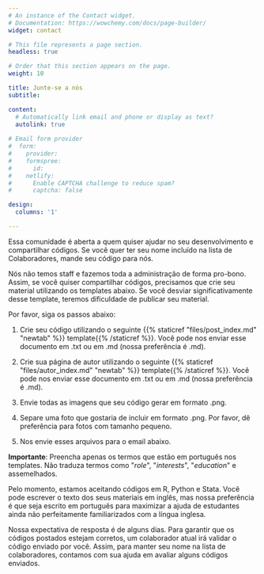 ```yaml
---
# An instance of the Contact widget.
# Documentation: https://wowchemy.com/docs/page-builder/
widget: contact

# This file represents a page section.
headless: true

# Order that this section appears on the page.
weight: 10

title: Junte-se a nós
subtitle:

content:
  # Automatically link email and phone or display as text?
  autolink: true
  
# Email form provider
#  form:
#    provider: 
#    formspree:
#      id:
#    netlify:
#      Enable CAPTCHA challenge to reduce spam?
#      captcha: false

design:
  columns: '1'

---
```


Essa comunidade é aberta a quem quiser ajudar no seu desenvolvimento e compartilhar códigos. Se você quer ter seu nome incluído na lista de Colaboradores, mande seu código para nós.

Nós não temos staff e fazemos toda a administração de forma pro-bono. Assim, se você quiser compartilhar códigos, precisamos que crie seu material utilizando os templates abaixo. Se você desviar significativamente desse template, teremos dificuldade de publicar seu material. 

Por favor, siga os passos abaixo:

1) Crie seu código utilizando o seguinte {{% staticref "files/post_index.md" "newtab" %}} template{{% /staticref %}}. Você pode nos enviar esse documento em .txt ou em .md (nossa preferência é .md).

2) Crie sua página de autor utilizando o seguinte {{% staticref "files/autor_index.md" "newtab" %}} template{{% /staticref %}}.  Você pode nos enviar esse documento em .txt ou em .md (nossa preferência é .md).

3) Envie todas as imagens que seu código gerar em formato .png.

4) Separe uma foto que gostaria de incluir em formato .png. Por favor, dê preferência para fotos com tamanho pequeno.

5) Nos envie esses arquivos para o email abaixo.

**Importante**: Preencha apenas os termos que estão em português nos templates. Não traduza termos como "*role*", "*interests*", "*education*" e assemelhados.

Pelo momento, estamos aceitando códigos em R, Python e Stata. Você pode escrever o texto dos seus materiais em inglês, mas nossa preferência é que seja escrito em português para maximizar a ajuda de estudantes ainda não perfeitamente familiarizados com a língua inglesa.

Nossa expectativa de resposta é de alguns dias. Para garantir que os códigos postados estejam corretos, um colaborador  atual irá validar o código enviado por você. Assim, para manter seu nome na lista de colaboradores, contamos com sua ajuda em avaliar alguns códigos enviados.


 
